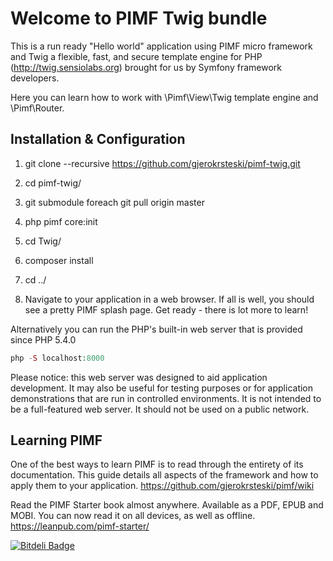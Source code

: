 Welcome to PIMF Twig bundle
===========================
This is a run ready "Hello world" application using PIMF micro framework and Twig a flexible, fast, and secure template
engine for PHP (http://twig.sensiolabs.org) brought for us by Symfony framework developers.

Here you can learn how to work with \Pimf\View\Twig template engine and \Pimf\Router.

Installation & Configuration
----------------------------

1. git clone --recursive https://github.com/gjerokrsteski/pimf-twig.git

2. cd pimf-twig/

3. git submodule foreach git pull origin master

4. php pimf core:init

5. cd Twig/

6. composer install

7. cd ../

8. Navigate to your application in a web browser. If all is well, you should see a pretty PIMF splash page. Get ready - there is lot more to learn!
             
Alternatively you can run the PHP's built-in web server that is provided since PHP 5.4.0

```php   
php -S localhost:8000
```

Please notice: this web server was designed to aid application development. It may also be useful for testing purposes or for 
application demonstrations that are run in controlled environments. It is not intended to be a full-featured web server. 
It should not be used on a public network.

Learning PIMF
-------------
One of the best ways to learn PIMF is to read through the entirety of its documentation. This guide details all aspects of the framework and how to apply them to your application. https://github.com/gjerokrsteski/pimf/wiki

Read the PIMF Starter book almost anywhere. Available as a PDF, EPUB and MOBI. You can now read it on all devices, as well as offline. https://leanpub.com/pimf-starter/



[![Bitdeli Badge](https://d2weczhvl823v0.cloudfront.net/gjerokrsteski/pimf-twig/trend.png)](https://bitdeli.com/free "Bitdeli Badge")

